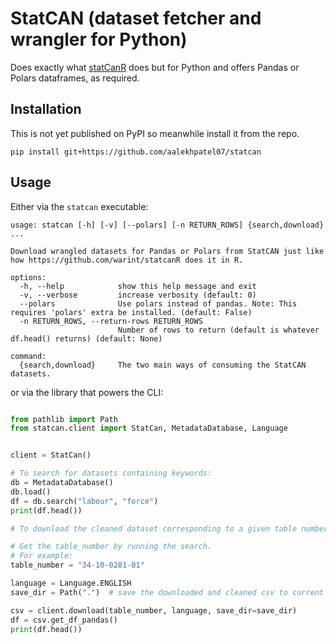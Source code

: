 # StatCAN (dataset fetcher and wrangler for Python)

Does exactly what [statCanR](https://cran.r-project.org/web/packages/statcanR/vignettes/statCanR.html) does but for Python
and offers Pandas or Polars dataframes, as required.

## Installation 

This is not yet published on PyPI so meanwhile install it from the repo.

```shell
pip install git+https://github.com/aalekhpatel07/statcan
```

## Usage

Either via the `statcan` executable:

```
usage: statcan [-h] [-v] [--polars] [-n RETURN_ROWS] {search,download} ...

Download wrangled datasets for Pandas or Polars from StatCAN just like how https://github.com/warint/statcanR does it in R.

options:
  -h, --help            show this help message and exit
  -v, --verbose         increase verbosity (default: 0)
  --polars              Use polars instead of pandas. Note: This requires 'polars' extra be installed. (default: False)
  -n RETURN_ROWS, --return-rows RETURN_ROWS
                        Number of rows to return (default is whatever df.head() returns) (default: None)

command:
  {search,download}     The two main ways of consuming the StatCAN datasets.
```

or via the library that powers the CLI:

```python

from pathlib import Path
from statcan.client import StatCan, MetadataDatabase, Language


client = StatCan()

# To search for datasets containing keywords:
db = MetadataDatabase()
db.load()
df = db.search("labour", "force")
print(df.head())

# To download the cleaned dataset corresponding to a given table number.

# Get the table_number by running the search. 
# For example:
table_number = "34-10-0281-01"

language = Language.ENGLISH
save_dir = Path(".")  # save the downloaded and cleaned csv to current dir.

csv = client.download(table_number, language, save_dir=save_dir)
df = csv.get_df_pandas()
print(df.head())

```